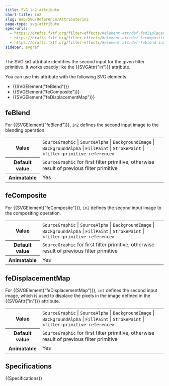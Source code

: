 ```yaml
---
title: SVG in2 attribute
short-title: in2
slug: Web/SVG/Reference/Attribute/in2
page-type: svg-attribute
spec-urls:
  - https://drafts.fxtf.org/filter-effects/#element-attrdef-fedisplacementmap-in2
  - https://drafts.fxtf.org/filter-effects/#element-attrdef-fecomposite-in2
  - https://drafts.fxtf.org/filter-effects/#element-attrdef-feblend-in2
sidebar: svgref
---
```


The SVG **`in2`** attribute identifies the second input for the given filter primitive. It works exactly like the {{SVGAttr("in")}} attribute.

You can use this attribute with the following SVG elements:

- {{SVGElement("feBlend")}}
- {{SVGElement("feComposite")}}
- {{SVGElement("feDisplacementMap")}}

## feBlend

For {{SVGElement("feBlend")}}, `in2` defines the second input image to the blending operation.

<table class="properties">
  <tbody>
    <tr>
      <th scope="row">Value</th>
      <td>
        <code>SourceGraphic</code> | <code>SourceAlpha</code> |
        <code>BackgroundImage</code> | <code>BackgroundAlpha</code> |
        <code>FillPaint</code> | <code>StrokePaint</code> |
        <code>&#x3C;filter-primitive-reference></code>
      </td>
    </tr>
    <tr>
      <th scope="row">Default value</th>
      <td>
        <code>SourceGraphic</code> for first filter primitive, otherwise result
        of previous filter primitive
      </td>
    </tr>
    <tr>
      <th scope="row">Animatable</th>
      <td>Yes</td>
    </tr>
  </tbody>
</table>

## feComposite

For {{SVGElement("feComposite")}}, `in2` defines the second input image to the compositing operation.

<table class="properties">
  <tbody>
    <tr>
      <th scope="row">Value</th>
      <td>
        <code>SourceGraphic</code> | <code>SourceAlpha</code> |
        <code>BackgroundImage</code> | <code>BackgroundAlpha</code> |
        <code>FillPaint</code> | <code>StrokePaint</code> |
        <code>&#x3C;filter-primitive-reference></code>
      </td>
    </tr>
    <tr>
      <th scope="row">Default value</th>
      <td>
        <code>SourceGraphic</code> for first filter primitive, otherwise result
        of previous filter primitive
      </td>
    </tr>
    <tr>
      <th scope="row">Animatable</th>
      <td>Yes</td>
    </tr>
  </tbody>
</table>

## feDisplacementMap

For {{SVGElement("feDisplacementMap")}}, `in2` defines the second input image, which is used to displace the pixels in the image defined in the {{SVGAttr("in")}} attribute.

<table class="properties">
  <tbody>
    <tr>
      <th scope="row">Value</th>
      <td>
        <code>SourceGraphic</code> | <code>SourceAlpha</code> |
        <code>BackgroundImage</code> | <code>BackgroundAlpha</code> |
        <code>FillPaint</code> | <code>StrokePaint</code> |
        <code>&#x3C;filter-primitive-reference></code>
      </td>
    </tr>
    <tr>
      <th scope="row">Default value</th>
      <td>
        <code>SourceGraphic</code> for first filter primitive, otherwise result
        of previous filter primitive
      </td>
    </tr>
    <tr>
      <th scope="row">Animatable</th>
      <td>Yes</td>
    </tr>
  </tbody>
</table>

## Specifications

{{Specifications}}
